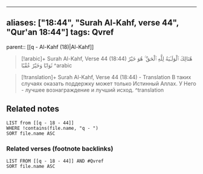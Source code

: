 
---
aliases: ["18:44", "Surah Al-Kahf, verse 44", "Qur'an 18:44"]
tags: Qvref
---

parent:: [[q - Al-Kahf (18)|Al-Kahf]]

> [!arabic]+ Surah Al-Kahf, Verse 44 (18:44)
> <span class="quran-arabic">هُنَالِكَ ٱلْوَلَـٰيَةُ لِلَّهِ ٱلْحَقِّ ۚ هُوَ خَيْرٌ ثَوَابًا وَخَيْرٌ عُقْبًا</span>
^arabic

> [!translation]+ Surah Al-Kahf, Verse 44 (18:44) - Translation
> В таких случаях оказать поддержку может только Истинный Аллах. У Него - лучшее вознаграждение и лучший исход.
^translation



## Related notes
```dataview
LIST from [[q - 18 - 44]]
WHERE !contains(file.name, "q - ")
SORT file.name ASC
```

### Related verses (footnote backlinks)
```dataview
LIST FROM [[q - 18 - 44]] AND #Qvref
SORT file.name ASC
```

